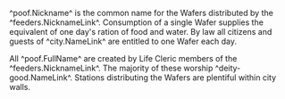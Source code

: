 ^poof.Nickname^ is the common name for the Wafers distributed by the ^feeders.NicknameLink^. Consumption of a single Wafer supplies the equivalent of one day's ration of food and water. By law all citizens and guests of ^city.NameLink^ are entitled to one Wafer each day.

All ^poof.FullName^ are created by Life Cleric members of the ^feeders.NicknameLink^. The majority of these worship ^deity-good.NameLink^. Stations distributing the Wafers are plentiful within city walls.
